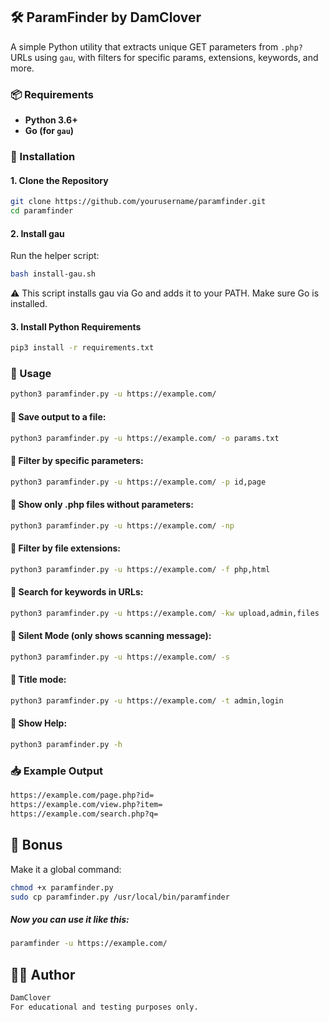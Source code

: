## 🛠️ ParamFinder by DamClover

A simple Python utility that extracts unique GET parameters from `.php?` URLs using `gau`, with filters for specific params, extensions, keywords, and more.

### 📦 Requirements

- **Python 3.6+**
- **Go (for `gau`)**

### 🔧 Installation

#### 1. Clone the Repository
```bash
git clone https://github.com/yourusername/paramfinder.git
cd paramfinder
```
#### 2. Install gau

Run the helper script:

```bash
bash install-gau.sh
```
⚠️ This script installs gau via Go and adds it to your PATH. Make sure Go is installed.

#### 3. Install Python Requirements

```bash
pip3 install -r requirements.txt
```

### 🚀 Usage

```bash
python3 paramfinder.py -u https://example.com/
```

#### 🔹 Save output to a file:
```bash
python3 paramfinder.py -u https://example.com/ -o params.txt
```

#### 🔹 Filter by specific parameters:
```bash
python3 paramfinder.py -u https://example.com/ -p id,page
```

#### 🔹 Show only .php files without parameters:
```bash
python3 paramfinder.py -u https://example.com/ -np
```

#### 🔹 Filter by file extensions:
```bash
python3 paramfinder.py -u https://example.com/ -f php,html
```

#### 🔹 Search for keywords in URLs:
```bash
python3 paramfinder.py -u https://example.com/ -kw upload,admin,files
```

#### 🔹 Silent Mode (only shows scanning message):
```bash
python3 paramfinder.py -u https://example.com/ -s
```

#### 🔹 Title mode:
```bash
python3 paramfinder.py -u https://example.com/ -t admin,login
```

#### 🔹 Show Help:
```bash
python3 paramfinder.py -h
```

### 📥 Example Output
```bash
https://example.com/page.php?id=
https://example.com/view.php?item=
https://example.com/search.php?q=
```

## 🎁 Bonus

Make it a global command:
```bash
chmod +x paramfinder.py
sudo cp paramfinder.py /usr/local/bin/paramfinder
```

##### Now you can use it like this:
```bash
paramfinder -u https://example.com/
```

## 🧑‍💻 Author
```bash
DamClover
For educational and testing purposes only.
```

